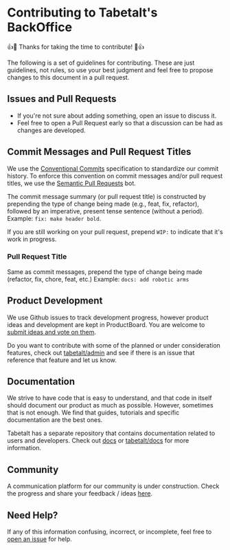# Contributing to Tabetalt's BackOffice

:+1::tada: Thanks for taking the time to contribute! :tada::+1:

The following is a set of guidelines for contributing. These are just
guidelines, not rules, so use your best judgment and feel free to
propose changes to this document in a pull request.

## Issues and Pull Requests

- If you're not sure about adding something, open an issue to discuss it.
- Feel free to open a Pull Request early so that a discussion can be had as changes are developed.

## Commit Messages and Pull Request Titles

We use the [Conventional Commits](https://www.conventionalcommits.org/en/v1.0.0/) specification to standardize our commit history. To enforce this convention on commit messages and/or pull request titles, we use the [Semantic Pull Requests](https://github.com/probot/semantic-pull-requests) bot.

The commit message summary (or pull request title) is constructed by prepending the type of change being made (e.g., feat, fix, refactor), followed by an imperative, present tense sentence (without a period).
Example: `fix: make header bold`.

If you are still working on your pull request, prepend `WIP:` to indicate that it's work in progress.

### Pull Request Title

Same as commit messages, prepend the type of change being made (refactor, fix, chore, feat, etc.)
Example: `docs: add robotic arms`

## Product Development

We use Github issues to track development progress, however product ideas and development are
kept in ProductBoard. You are welcome to [submit ideas and vote on them](https://docs.tabetalt.no/roadmap).

Do you want to contribute with some of the planned or under consideration features, check out
[tabetalt/admin](https://github.com/tabetalt/admin) and see if there is an issue that reference
that feature and let us know.

## Documentation

We strive to have code that is easy to understand, and that code in itself should document our
product as much as possible. However, sometimes that is not enough. We find that guides, tutorials and
specific documentation are the best ones.

Tabetalt has a separate repository that contains documentation related to users and developers.
Check out [docs](https://docs.tabetalt.no/) or [tabetalt/docs](https://github.com/tabetalt/docs) for
more information.

## Community

A communication platform for our community is under construction. Check the progress and share
your feedback / ideas [here](https://github.com/tabetalt/docs/issues/5).

## Need Help?

If any of this information confusing, incorrect, or incomplete, feel free to
[open an issue](https://github.com/tabetalt/.github/issues/new)
for help.
